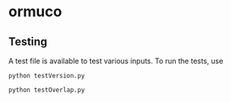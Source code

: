 # ormuco

## Testing

A test file is available to test various inputs. To run the tests, use
```
python testVersion.py

python testOverlap.py
```
